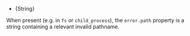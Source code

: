 
* {String}

When present (e.g. in `fs` or `child_process`), the `error.path` property is a string
containing a relevant invalid pathname.

